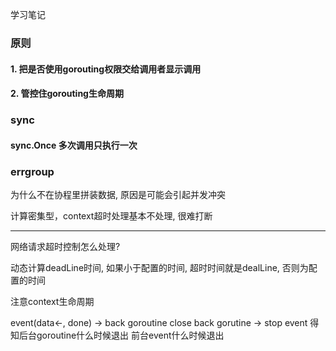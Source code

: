 学习笔记

### 原则
#### 1. 把是否使用gorouting权限交给调用者显示调用
#### 2. 管控住gorouting生命周期

### sync
#### sync.Once 多次调用只执行一次


### errgroup
为什么不在协程里拼装数据, 原因是可能会引起并发冲突


计算密集型，context超时处理基本不处理, 很难打断
 

---- 
网络请求超时控制怎么处理?

动态计算deadLine时间, 如果小于配置的时间, 超时时间就是dealLine, 否则为配置的时间


注意context生命周期



event(data<-, done) -> back goroutine
close back gorutine   -> stop event
得知后台goroutine什么时候退出  前台event什么时候退出


